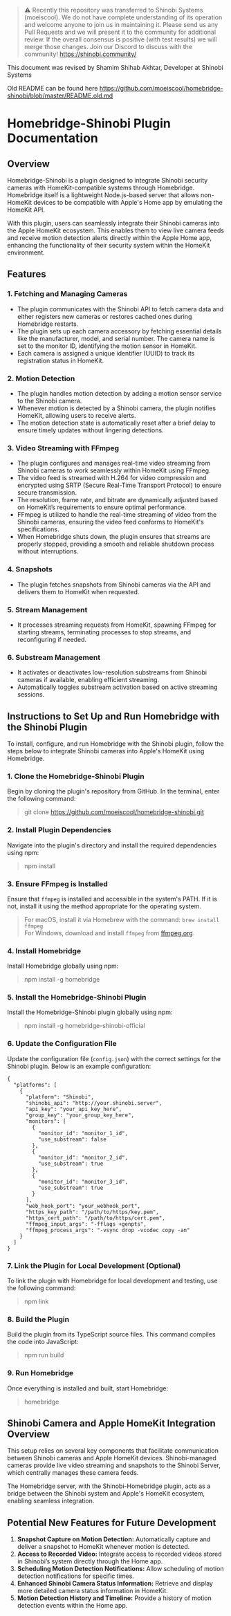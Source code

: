 > ⚠️ Recently this repository was transferred to Shinobi Systems (moeiscool). We do not have complete understanding of its operation and welcome anyone to join us in maintaining it. Please send us any Pull Requests and we will present it to the community for additional review. If the overall consensus is positive (with test results) we will merge those changes.
> Join our Discord to discuss with the community! https://shinobi.community/

This document was revised by Shamim Shihab Akhtar, Developer at Shinobi Systems

Old README can be found here https://github.com/moeiscool/homebridge-shinobi/blob/master/README.old.md

# Homebridge-Shinobi Plugin Documentation

## Overview
Homebridge-Shinobi is a plugin designed to integrate Shinobi security cameras with HomeKit-compatible systems through Homebridge. Homebridge itself is a lightweight Node.js-based server that allows non-HomeKit devices to be compatible with Apple's Home app by emulating the HomeKit API.

With this plugin, users can seamlessly integrate their Shinobi cameras into the Apple HomeKit ecosystem. This enables them to view live camera feeds and receive motion detection alerts directly within the Apple Home app, enhancing the functionality of their security system within the HomeKit environment.

## Features
### 1. Fetching and Managing Cameras
- The plugin communicates with the Shinobi API to fetch camera data and either registers new cameras or restores cached ones during Homebridge restarts.
- The plugin sets up each camera accessory by fetching essential details like the manufacturer, model, and serial number. The camera name is set to the monitor ID, identifying the motion sensor in HomeKit.
- Each camera is assigned a unique identifier (UUID) to track its registration status in HomeKit.

### 2. Motion Detection
- The plugin handles motion detection by adding a motion sensor service to the Shinobi camera.
- Whenever motion is detected by a Shinobi camera, the plugin notifies HomeKit, allowing users to receive alerts.
- The motion detection state is automatically reset after a brief delay to ensure timely updates without lingering detections.

### 3. Video Streaming with FFmpeg
- The plugin configures and manages real-time video streaming from Shinobi cameras to work seamlessly within HomeKit using FFmpeg.
- The video feed is streamed with H.264 for video compression and encrypted using SRTP (Secure Real-Time Transport Protocol) to ensure secure transmission.
- The resolution, frame rate, and bitrate are dynamically adjusted based on HomeKit’s requirements to ensure optimal performance.
- FFmpeg is utilized to handle the real-time streaming of video from the Shinobi cameras, ensuring the video feed conforms to HomeKit's specifications.
- When Homebridge shuts down, the plugin ensures that streams are properly stopped, providing a smooth and reliable shutdown process without interruptions.

### 4. Snapshots
- The plugin fetches snapshots from Shinobi cameras via the API and delivers them to HomeKit when requested.

### 5. Stream Management
- It processes streaming requests from HomeKit, spawning FFmpeg for starting streams, terminating processes to stop streams, and reconfiguring if needed.

### 6. Substream Management
- It activates or deactivates low-resolution substreams from Shinobi cameras if available, enabling efficient streaming.
- Automatically toggles substream activation based on active streaming sessions.

## Instructions to Set Up and Run Homebridge with the Shinobi Plugin
To install, configure, and run Homebridge with the Shinobi plugin, follow the steps below to integrate Shinobi cameras into Apple's HomeKit using Homebridge.

### 1. Clone the Homebridge-Shinobi Plugin
Begin by cloning the plugin's repository from GitHub. In the terminal, enter the following command:
> git clone https://github.com/moeiscool/homebridge-shinobi.git

### 2. Install Plugin Dependencies
Navigate into the plugin's directory and install the required dependencies using npm:
> npm install

### 3. Ensure FFmpeg is Installed
Ensure that `ffmpeg` is installed and accessible in the system's PATH. If it is not, install it using the method appropriate for the operating system.
> For macOS, install it via Homebrew with the command: `brew install ffmpeg`  
> For Windows, download and install `ffmpeg` from [ffmpeg.org](https://ffmpeg.org).

### 4. Install Homebridge
Install Homebridge globally using npm:
> npm install -g homebridge

### 5. Install the Homebridge-Shinobi Plugin
Install the Homebridge-Shinobi plugin globally using npm:
> npm install -g homebridge-shinobi-official

### 6. Update the Configuration File
Update the configuration file (`config.json`) with the correct settings for the Shinobi plugin. Below is an example configuration:

```
{
  "platforms": [
    {
      "platform": "Shinobi",
      "shinobi_api": "http://your.shinobi.server",
      "api_key": "your_api_key_here",
      "group_key": "your_group_key_here",
      "monitors": [
        {
          "monitor_id": "monitor_1_id",
          "use_substream": false
        },
        {
          "monitor_id": "monitor_2_id",
          "use_substream": true
        },
        {
          "monitor_id": "monitor_3_id",
          "use_substream": true
        }
      ],
      "web_hook_port": "your_webhook_port",
      "https_key_path": "/path/to/https/key.pem",
      "https_cert_path": "/path/to/https/cert.pem",
      "ffmpeg_input_args": "-fflags +genpts",
      "ffmpeg_process_args": "-vsync drop -vcodec copy -an"
    }
  ]
}

```

### 7. Link the Plugin for Local Development (Optional)
To link the plugin with Homebridge for local development and testing, use the following command:
> npm link

### 8. Build the Plugin
Build the plugin from its TypeScript source files. This command compiles the code into JavaScript:
> npm run build

### 9. Run Homebridge
Once everything is installed and built, start Homebridge:
> homebridge

## Shinobi Camera and Apple HomeKit Integration Overview
This setup relies on several key components that facilitate communication between Shinobi cameras and Apple HomeKit devices. Shinobi-managed cameras provide live video streaming and snapshots to the Shinobi Server, which centrally manages these camera feeds.

The Homebridge server, with the Shinobi-Homebridge plugin, acts as a bridge between the Shinobi system and Apple's HomeKit ecosystem, enabling seamless integration.

## Potential New Features for Future Development
1. **Snapshot Capture on Motion Detection:** Automatically capture and deliver a snapshot to HomeKit whenever motion is detected.
2. **Access to Recorded Video:** Integrate access to recorded videos stored in Shinobi’s system directly through the Home app.
3. **Scheduling Motion Detection Notifications:** Allow scheduling of motion detection notifications for specific times.
4. **Enhanced Shinobi Camera Status Information:** Retrieve and display more detailed camera status information in HomeKit.
5. **Motion Detection History and Timeline:** Provide a history of motion detection events within the Home app.
